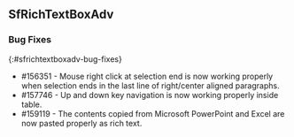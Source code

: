 ## SfRichTextBoxAdv

### Bug Fixes
{:#sfrichtextboxadv-bug-fixes}
* \#156351 - Mouse right click at selection end is now working properly when selection ends in the last line of right/center aligned paragraphs.
* \#157746 - Up and down key navigation is now working properly inside table.
* \#159119 - The contents copied from Microsoft PowerPoint and Excel are now pasted properly as rich text.